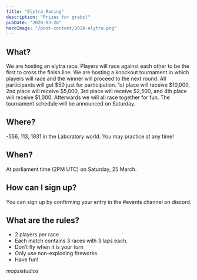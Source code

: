 ```yaml
---
title: "Elytra Racing"
description: "Prizes for grabs!"
pubDate: "2020-03-26"
heroImage: "/post-content/2020-elytra.png"
---
```


## What?

We are hosting an elytra race. Players will race against each other to be the first to cross the finish line. We are hosting a knockout tournament in which players will race and the winner will proceed to the next round. All participants will get $50 just for participation. 1st place will receive $10,000, 2nd place will receive $5,000, 3rd place will receive $2,500, and 4th place will receive $1,000. Afterwards we will all race together for fun. The tournament schedule will be announced on Saturday.

## Where?

-556, 113, 1931 in the Laboratory world. You may practice at any time!

## When?

At parliament time (2PM UTC) on Saturday, 25 March.

## How can I sign up?

You can sign up by confirming your entry in the #events channel on discord.

## What are the rules?
- 2 players per race
- Each match contains 3 races with 3 laps each.
- Don’t fly when it is your turn
- Only use non-exploding fireworks.
- Have fun!

*mopsistudios*